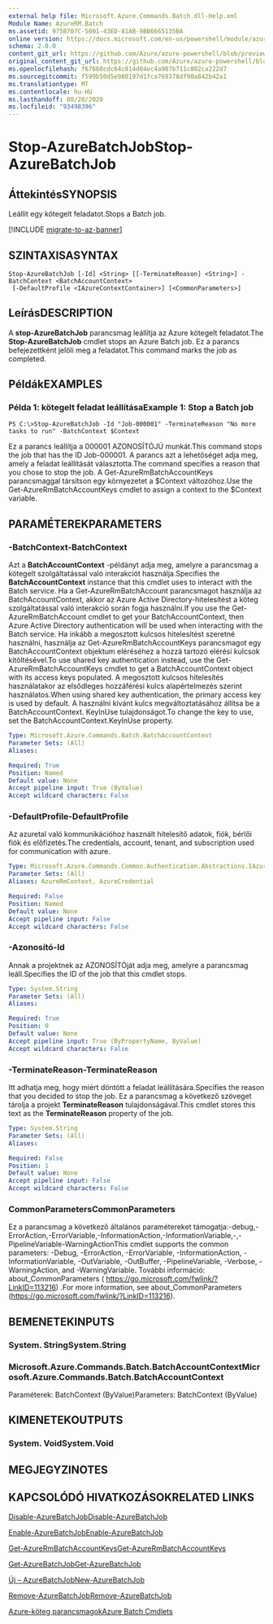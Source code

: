 ```yaml
---
external help file: Microsoft.Azure.Commands.Batch.dll-Help.xml
Module Name: AzureRM.Batch
ms.assetid: 975B707C-5001-43ED-81AB-9BB6665135BA
online version: https://docs.microsoft.com/en-us/powershell/module/azurerm.batch/stop-azurebatchjob
schema: 2.0.0
content_git_url: https://github.com/Azure/azure-powershell/blob/preview/src/ResourceManager/AzureBatch/Commands.Batch/help/Stop-AzureBatchJob.md
original_content_git_url: https://github.com/Azure/azure-powershell/blob/preview/src/ResourceManager/AzureBatch/Commands.Batch/help/Stop-AzureBatchJob.md
ms.openlocfilehash: f67660cdc64c814d04ec4a987b711c802ca222d7
ms.sourcegitcommit: f599b50d5e980197d1fca769378df90a842b42a1
ms.translationtype: MT
ms.contentlocale: hu-HU
ms.lasthandoff: 08/20/2020
ms.locfileid: "93498396"
---
```

# <span data-ttu-id="5e36f-101">Stop-AzureBatchJob</span><span class="sxs-lookup"><span data-stu-id="5e36f-101">Stop-AzureBatchJob</span></span>

## <span data-ttu-id="5e36f-102">Áttekintés</span><span class="sxs-lookup"><span data-stu-id="5e36f-102">SYNOPSIS</span></span>
<span data-ttu-id="5e36f-103">Leállít egy kötegelt feladatot.</span><span class="sxs-lookup"><span data-stu-id="5e36f-103">Stops a Batch job.</span></span>

[!INCLUDE [migrate-to-az-banner](../../includes/migrate-to-az-banner.md)]

## <span data-ttu-id="5e36f-104">SZINTAXISA</span><span class="sxs-lookup"><span data-stu-id="5e36f-104">SYNTAX</span></span>

```
Stop-AzureBatchJob [-Id] <String> [[-TerminateReason] <String>] -BatchContext <BatchAccountContext>
 [-DefaultProfile <IAzureContextContainer>] [<CommonParameters>]
```

## <span data-ttu-id="5e36f-105">Leírás</span><span class="sxs-lookup"><span data-stu-id="5e36f-105">DESCRIPTION</span></span>
<span data-ttu-id="5e36f-106">A **stop-AzureBatchJob** parancsmag leállítja az Azure kötegelt feladatot.</span><span class="sxs-lookup"><span data-stu-id="5e36f-106">The **Stop-AzureBatchJob** cmdlet stops an Azure Batch job.</span></span>
<span data-ttu-id="5e36f-107">Ez a parancs befejezettként jelöli meg a feladatot.</span><span class="sxs-lookup"><span data-stu-id="5e36f-107">This command marks the job as completed.</span></span>

## <span data-ttu-id="5e36f-108">Példák</span><span class="sxs-lookup"><span data-stu-id="5e36f-108">EXAMPLES</span></span>

### <span data-ttu-id="5e36f-109">Példa 1: kötegelt feladat leállítása</span><span class="sxs-lookup"><span data-stu-id="5e36f-109">Example 1: Stop a Batch job</span></span>
```
PS C:\>Stop-AzureBatchJob -Id "Job-000001" -TerminateReason "No more tasks to run" -BatchContext $Context
```

<span data-ttu-id="5e36f-110">Ez a parancs leállítja a 000001 AZONOSÍTÓJÚ munkát.</span><span class="sxs-lookup"><span data-stu-id="5e36f-110">This command stops the job that has the ID Job-000001.</span></span>
<span data-ttu-id="5e36f-111">A parancs azt a lehetőséget adja meg, amely a feladat leállítását választotta.</span><span class="sxs-lookup"><span data-stu-id="5e36f-111">The command specifies a reason that you chose to stop the job.</span></span>
<span data-ttu-id="5e36f-112">A Get-AzureRmBatchAccountKeys parancsmaggal társítson egy környezetet a $Context változóhoz.</span><span class="sxs-lookup"><span data-stu-id="5e36f-112">Use the Get-AzureRmBatchAccountKeys cmdlet to assign a context to the $Context variable.</span></span>

## <span data-ttu-id="5e36f-113">PARAMÉTEREK</span><span class="sxs-lookup"><span data-stu-id="5e36f-113">PARAMETERS</span></span>

### <span data-ttu-id="5e36f-114">-BatchContext</span><span class="sxs-lookup"><span data-stu-id="5e36f-114">-BatchContext</span></span>
<span data-ttu-id="5e36f-115">Azt a **BatchAccountContext** -példányt adja meg, amelyre a parancsmag a kötegelt szolgáltatással való interakciót használja.</span><span class="sxs-lookup"><span data-stu-id="5e36f-115">Specifies the **BatchAccountContext** instance that this cmdlet uses to interact with the Batch service.</span></span>
<span data-ttu-id="5e36f-116">Ha a Get-AzureRmBatchAccount parancsmagot használja az BatchAccountContext, akkor az Azure Active Directory-hitelesítést a köteg szolgáltatással való interakció során fogja használni.</span><span class="sxs-lookup"><span data-stu-id="5e36f-116">If you use the Get-AzureRmBatchAccount cmdlet to get your BatchAccountContext, then Azure Active Directory authentication will be used when interacting with the Batch service.</span></span> <span data-ttu-id="5e36f-117">Ha inkább a megosztott kulcsos hitelesítést szeretné használni, használja az Get-AzureRmBatchAccountKeys parancsmagot egy BatchAccountContext objektum eléréséhez a hozzá tartozó elérési kulcsok kitöltésével.</span><span class="sxs-lookup"><span data-stu-id="5e36f-117">To use shared key authentication instead, use the Get-AzureRmBatchAccountKeys cmdlet to get a BatchAccountContext object with its access keys populated.</span></span> <span data-ttu-id="5e36f-118">A megosztott kulcsos hitelesítés használatakor az elsődleges hozzáférési kulcs alapértelmezés szerint használatos.</span><span class="sxs-lookup"><span data-stu-id="5e36f-118">When using shared key authentication, the primary access key is used by default.</span></span> <span data-ttu-id="5e36f-119">A használni kívánt kulcs megváltoztatásához állítsa be a BatchAccountContext. KeyInUse tulajdonságot.</span><span class="sxs-lookup"><span data-stu-id="5e36f-119">To change the key to use, set the BatchAccountContext.KeyInUse property.</span></span>

```yaml
Type: Microsoft.Azure.Commands.Batch.BatchAccountContext
Parameter Sets: (All)
Aliases:

Required: True
Position: Named
Default value: None
Accept pipeline input: True (ByValue)
Accept wildcard characters: False
```

### <span data-ttu-id="5e36f-120">-DefaultProfile</span><span class="sxs-lookup"><span data-stu-id="5e36f-120">-DefaultProfile</span></span>
<span data-ttu-id="5e36f-121">Az azuretal való kommunikációhoz használt hitelesítő adatok, fiók, bérlői fiók és előfizetés.</span><span class="sxs-lookup"><span data-stu-id="5e36f-121">The credentials, account, tenant, and subscription used for communication with azure.</span></span>

```yaml
Type: Microsoft.Azure.Commands.Common.Authentication.Abstractions.IAzureContextContainer
Parameter Sets: (All)
Aliases: AzureRmContext, AzureCredential

Required: False
Position: Named
Default value: None
Accept pipeline input: False
Accept wildcard characters: False
```

### <span data-ttu-id="5e36f-122">-Azonosító</span><span class="sxs-lookup"><span data-stu-id="5e36f-122">-Id</span></span>
<span data-ttu-id="5e36f-123">Annak a projektnek az AZONOSÍTÓját adja meg, amelyre a parancsmag leáll.</span><span class="sxs-lookup"><span data-stu-id="5e36f-123">Specifies the ID of the job that this cmdlet stops.</span></span>

```yaml
Type: System.String
Parameter Sets: (All)
Aliases:

Required: True
Position: 0
Default value: None
Accept pipeline input: True (ByPropertyName, ByValue)
Accept wildcard characters: False
```

### <span data-ttu-id="5e36f-124">-TerminateReason</span><span class="sxs-lookup"><span data-stu-id="5e36f-124">-TerminateReason</span></span>
<span data-ttu-id="5e36f-125">Itt adhatja meg, hogy miért döntött a feladat leállítására.</span><span class="sxs-lookup"><span data-stu-id="5e36f-125">Specifies the reason that you decided to stop the job.</span></span>
<span data-ttu-id="5e36f-126">Ez a parancsmag a következő szöveget tárolja a projekt **TerminateReason** tulajdonságával.</span><span class="sxs-lookup"><span data-stu-id="5e36f-126">This cmdlet stores this text as the **TerminateReason** property of the job.</span></span>

```yaml
Type: System.String
Parameter Sets: (All)
Aliases:

Required: False
Position: 1
Default value: None
Accept pipeline input: False
Accept wildcard characters: False
```

### <span data-ttu-id="5e36f-127">CommonParameters</span><span class="sxs-lookup"><span data-stu-id="5e36f-127">CommonParameters</span></span>
<span data-ttu-id="5e36f-128">Ez a parancsmag a következő általános paramétereket támogatja:-debug,-ErrorAction,-ErrorVariable,-InformationAction,-InformationVariable,-,-PipelineVariable-WarningAction</span><span class="sxs-lookup"><span data-stu-id="5e36f-128">This cmdlet supports the common parameters: -Debug, -ErrorAction, -ErrorVariable, -InformationAction, -InformationVariable, -OutVariable, -OutBuffer, -PipelineVariable, -Verbose, -WarningAction, and -WarningVariable.</span></span> <span data-ttu-id="5e36f-129">További információ: about_CommonParameters ( https://go.microsoft.com/fwlink/?LinkID=113216) .</span><span class="sxs-lookup"><span data-stu-id="5e36f-129">For more information, see about_CommonParameters (https://go.microsoft.com/fwlink/?LinkID=113216).</span></span>

## <span data-ttu-id="5e36f-130">BEMENETEK</span><span class="sxs-lookup"><span data-stu-id="5e36f-130">INPUTS</span></span>

### <span data-ttu-id="5e36f-131">System. String</span><span class="sxs-lookup"><span data-stu-id="5e36f-131">System.String</span></span>

### <span data-ttu-id="5e36f-132">Microsoft.Azure.Commands.Batch.BatchAccountContext</span><span class="sxs-lookup"><span data-stu-id="5e36f-132">Microsoft.Azure.Commands.Batch.BatchAccountContext</span></span>
<span data-ttu-id="5e36f-133">Paraméterek: BatchContext (ByValue)</span><span class="sxs-lookup"><span data-stu-id="5e36f-133">Parameters: BatchContext (ByValue)</span></span>

## <span data-ttu-id="5e36f-134">KIMENETEK</span><span class="sxs-lookup"><span data-stu-id="5e36f-134">OUTPUTS</span></span>

### <span data-ttu-id="5e36f-135">System. Void</span><span class="sxs-lookup"><span data-stu-id="5e36f-135">System.Void</span></span>

## <span data-ttu-id="5e36f-136">MEGJEGYZI</span><span class="sxs-lookup"><span data-stu-id="5e36f-136">NOTES</span></span>

## <span data-ttu-id="5e36f-137">KAPCSOLÓDÓ HIVATKOZÁSOK</span><span class="sxs-lookup"><span data-stu-id="5e36f-137">RELATED LINKS</span></span>

[<span data-ttu-id="5e36f-138">Disable-AzureBatchJob</span><span class="sxs-lookup"><span data-stu-id="5e36f-138">Disable-AzureBatchJob</span></span>](./Disable-AzureBatchJob.md)

[<span data-ttu-id="5e36f-139">Enable-AzureBatchJob</span><span class="sxs-lookup"><span data-stu-id="5e36f-139">Enable-AzureBatchJob</span></span>](./Enable-AzureBatchJob.md)

[<span data-ttu-id="5e36f-140">Get-AzureRmBatchAccountKeys</span><span class="sxs-lookup"><span data-stu-id="5e36f-140">Get-AzureRmBatchAccountKeys</span></span>](./Get-AzureRmBatchAccountKeys.md)

[<span data-ttu-id="5e36f-141">Get-AzureBatchJob</span><span class="sxs-lookup"><span data-stu-id="5e36f-141">Get-AzureBatchJob</span></span>](./Get-AzureBatchJob.md)

[<span data-ttu-id="5e36f-142">Új – AzureBatchJob</span><span class="sxs-lookup"><span data-stu-id="5e36f-142">New-AzureBatchJob</span></span>](./New-AzureBatchJob.md)

[<span data-ttu-id="5e36f-143">Remove-AzureBatchJob</span><span class="sxs-lookup"><span data-stu-id="5e36f-143">Remove-AzureBatchJob</span></span>](./Remove-AzureBatchJob.md)

[<span data-ttu-id="5e36f-144">Azure-köteg parancsmagok</span><span class="sxs-lookup"><span data-stu-id="5e36f-144">Azure Batch Cmdlets</span></span>](./AzureRM.Batch.md)


